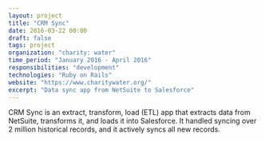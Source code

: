```yaml
---
layout: project
title: "CRM Sync"
date: 2016-03-22 00:00
draft: false
tags: project
organization: "charity: water"
time_period: "January 2016 - April 2016"
responsibilities: "development"
technologies: "Ruby on Rails"
website: "https://www.charitywater.org/"
excerpt: "Data sync app from NetSuite to Salesforce"
---
```


CRM Sync is an extract, transform, load (ETL) app that extracts data
from NetSuite, transforms it, and loads it into Salesforce. It handled
syncing over 2 million historical records, and it actively syncs all new
records.
